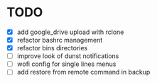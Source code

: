 # TODO

- [x] add google_drive upload with rclone
- [x] refactor bashrc management
- [x] refactor bins directories
- [ ] improve look of dunst notifications
- [ ] wofi config for single lines menus
- [ ] add restore from remote command in backup
